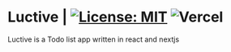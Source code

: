 # Luctive | [![License: MIT](https://img.shields.io/badge/License-MIT-yellow.svg)](https://opensource.org/licenses/MIT) ![Vercel](https://vercelbadge.vercel.app/api/jostimian/luctive)

Luctive is a Todo list app written in react and nextjs
